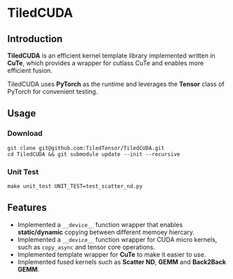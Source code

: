 # TiledCUDA

## Introduction

**TiledCUDA** is an efficient kernel template library implemented written in **CuTe**, which provides a wrapper for cutlass CuTe and enables more efficient fusion.

TiledCUDA uses **PyTorch** as the runtime and leverages the **Tensor** class of PyTorch for convenient testing.

## Usage
### Download
```
git clone git@github.com:TiledTensor/TiledCUDA.git
cd TiledCUDA && git submodule update --init --recursive
```

### Unit Test
```
make unit_test UNIT_TEST=test_scatter_nd.py
```

## Features
- Implemented a `__device__` function wrapper that enables **static/dynamic** copying between different memoey hiercary.
- Implemented a `__device__` function wrapper for CUDA micro kernels, such as `copy_async` and tensor core operations.
- Implemented template wrapper for **CuTe** to make it easier to use.
- Implemented fused kernels such as **Scatter ND**, **GEMM** and **Back2Back GEMM**.
